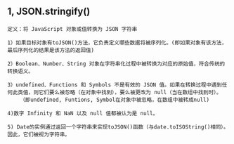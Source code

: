 
## 1, JSON.stringify()
    定义：将 JavaScript 对象或值转换为 JSON 字符串

    1）如果目标对象有toJSON()方法，它负责定义哪些数据将被序列化。(即如果对象有该方法，最后序列化的结果是该方法的返回值)

    2）Boolean、Number、String 对象在字符串化过程中被转换为对应的原始值，符合传统的转换语义。

    3）undefined、Functions 和 Symbols 不是有效的 JSON 值。如果在转换过程中遇到任何此类值，则它们要么被忽略（在对象中找到），要么被更改为 null（当在数组中找到时）。
        （即undefined, Funtions, Symbol在对象中被忽略，在数组中被转成null)

    4)数字 Infinity 和 NaN 以及 null 值都被认为是 null。

    5) Date的实例通过返回一个字符串来实现toJSON()函数（与date.toISOString()相同）。因此，它们被视为字符串。